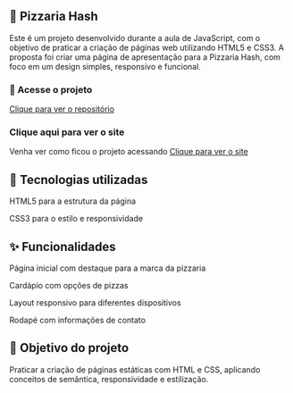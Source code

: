 ## 🍕 Pizzaria Hash

Este é um projeto desenvolvido durante a aula de JavaScript, com o objetivo de praticar a criação de páginas web utilizando HTML5 e CSS3.
A proposta foi criar uma página de apresentação para a Pizzaria Hash, com foco em um design simples, responsivo e funcional.

### 🔗 Acesse o projeto

[Clique para ver o repositório](https://github.com/LuizSilvaCarvalho/projeto-pizzariahash)

### Clique aqui para ver o site

Venha ver como ficou o projeto acessando [Clique para ver o site](https://luizsilvacarvalho.github.io/projeto-pizzariahash/)

## 🎨 Tecnologias utilizadas

HTML5 para a estrutura da página

CSS3 para o estilo e responsividade

## ✨ Funcionalidades

Página inicial com destaque para a marca da pizzaria

Cardápio com opções de pizzas

Layout responsivo para diferentes dispositivos

Rodapé com informações de contato

## 📌 Objetivo do projeto

Praticar a criação de páginas estáticas com HTML e CSS, aplicando conceitos de semântica, responsividade e estilização.
